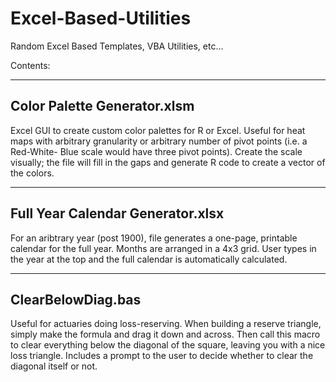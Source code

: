 Excel-Based-Utilities
=====================

Random Excel Based Templates, VBA Utilities, etc...

Contents:
*******************************************************
Color Palette Generator.xlsm
-------------------------------------------------------
Excel GUI to create custom color palettes for R or 
Excel. Useful for heat maps with arbitrary granularity 
or arbitrary number of pivot points (i.e. a Red-White-
Blue scale would have three pivot points). Create the 
scale visually; the file will fill in the gaps and 
generate R code to create a vector of the colors.


*******************************************************
Full Year Calendar Generator.xlsx
-------------------------------------------------------
For an aribtrary year (post 1900), file generates a 
one-page, printable calendar for the full year. Months 
are arranged in a 4x3 grid. User types in the year at 
the top and the full calendar is automatically 
calculated. 


*******************************************************
ClearBelowDiag.bas
-------------------------------------------------------
Useful for actuaries doing loss-reserving. When 
building a reserve triangle, simply make the formula 
and drag it down and across. Then call this macro to 
clear everything below the diagonal of the square, 
leaving you with a nice loss triangle. Includes a 
prompt to the user to decide whether to clear the 
diagonal itself or not.